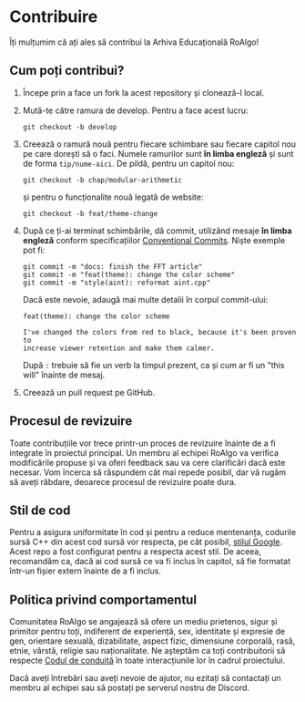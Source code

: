 # Contribuire

Îți mulțumim că ați ales să contribui la Arhiva Educațională RoAlgo!

## Cum poți contribui?

1. Începe prin a face un fork la acest repository și clonează-l local.
2. Mută-te către ramura de develop. Pentru a face acest lucru:

   ```
   git checkout -b develop
   ```
   
3. Creează o ramură nouă pentru fiecare schimbare sau fiecare capitol nou pe
   care dorești să o faci. Numele ramurilor sunt **în limba engleză** și sunt de
   forma `tip/nume-aici`. De pildă, pentru un capitol nou:

   ```
   git checkout -b chap/modular-arithmetic
   ```

   și pentru o funcționalite nouă legată de website:

   ```
   git checkout -b feat/theme-change
   ```

4. După ce ți-ai terminat schimbările, dă commit, utilizând mesaje **în limba
   engleză** conform specificațiilor [Conventional
   Commits](https://www.conventionalcommits.org/en/v1.0.0/). Niște exemple pot
   fi:

   ```
   git commit -m "docs: finish the FFT article" 
   git commit -m "feat(theme): change the color scheme"
   git commit -m "style(aint): reformat aint.cpp"
   ```
   
   Dacă este nevoie, adaugă mai multe detalii în corpul commit-ului:

   ```
   feat(theme): change the color scheme

   I've changed the colors from red to black, because it's been proven to 
   increase viewer retention and make them calmer.
   ```

   După `:` trebuie să fie un verb la timpul prezent, ca și cum ar fi un "this
   will" înainte de mesaj.
5. Creează un pull request pe GitHub.

## Procesul de revizuire

Toate contribuțiile vor trece printr-un proces de revizuire înainte de a fi
integrate în proiectul principal. Un membru al echipei RoAlgo va verifica
modificările propuse și va oferi feedback sau va cere clarificări dacă este
necesar. Vom încerca să răspundem cât mai repede posibil, dar vă rugăm să aveți
răbdare, deoarece procesul de revizuire poate dura.

## Stil de cod

Pentru a asigura uniformitate în cod și pentru a reduce mentenanța, codurile
sursă C++ din acest cod sursă vor respecta, pe cât posibil, [stilul
Google](https://google.github.io/styleguide/cppguide.html). Acest repo a fost
configurat pentru a respecta acest stil. De aceea, recomandăm ca, dacă ai cod
sursă ce va fi inclus în capitol, să fie formatat într-un fișier extern înainte
de a fi inclus.

## Politica privind comportamentul

Comunitatea RoAlgo se angajează să ofere un mediu prietenos, sigur și primitor
pentru toți, indiferent de experiență, sex, identitate și expresie de gen,
orientare sexuală, dizabilitate, aspect fizic, dimensiune corporală, rasă,
etnie, vârstă, religie sau naționalitate. Ne așteptăm ca toți contribuitorii să
respecte [Codul de conduită](./CODE_OF_CONDUCT.md) în toate interacțiunile lor
în cadrul proiectului.

Dacă aveți întrebări sau aveți nevoie de ajutor, nu ezitați să contactați un
membru al echipei sau să postați pe serverul nostru de Discord.
